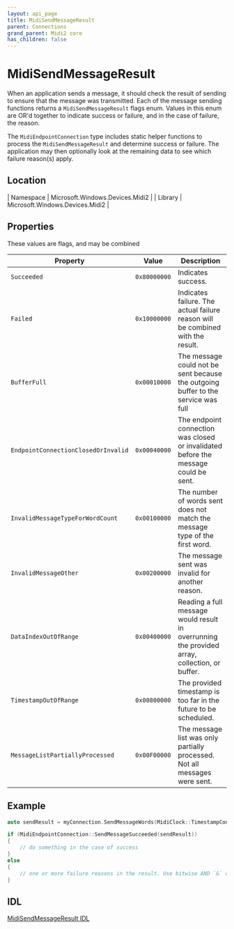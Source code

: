```yaml
---
layout: api_page
title: MidiSendMessageResult
parent: Connections
grand_parent: Midi2 core
has_children: false
---
```


# MidiSendMessageResult

When an application sends a message, it should check the result of sending to ensure that the message was transmitted. Each of the message sending functions returns a `MidiSendMessageResult` flags enum. Values in this enum are OR'd together to indicate success or failure, and in the case of failure, the reason.

The `MidiEndpointConnection` type includes static helper functions to process the `MidiSendMessageResult` and determine success or failure. The application may then optionally look at the remaining data to see which failure reason(s) apply. 

## Location

| Namespace | Microsoft.Windows.Devices.Midi2 |
| Library | Microsoft.Windows.Devices.Midi2 |

## Properties

These values are flags, and may be combined

| Property | Value | Description |
| -------- | ----- | ----------- |
| `Succeeded` | `0x80000000` | Indicates success. |
| `Failed` | `0x10000000` | Indicates failure. The actual failure reason will be combined with the result. |
| `BufferFull` | `0x00010000` | The message could not be sent because the outgoing buffer to the service was full |
| `EndpointConnectionClosedOrInvalid` | `0x00040000` | The endpoint connection was closed or invalidated before the message could be sent. |
| `InvalidMessageTypeForWordCount` | `0x00100000` | The number of words sent does not match the message type of the first word. |
| `InvalidMessageOther` | `0x00200000` | The message sent was invalid for another reason. |
| `DataIndexOutOfRange` | `0x00400000` | Reading a full message would result in overrunning the provided array, collection, or buffer. |
| `TimestampOutOfRange` | `0x00800000` | The provided timestamp is too far in the future to be scheduled. |
| `MessageListPartiallyProcessed` | `0x00F00000` | The message list was only partially processed. Not all messages were sent. |

## Example

```cpp
auto sendResult = myConnection.SendMessageWords(MidiClock::TimestampConstantSendImmediately(), 0x28675309);

if (MidiEndpointConnection::SendMessageSucceeded(sendResult))
{
    // do something in the case of success
}
else
{
    // one or more failure reasons in the result. Use bitwise AND `&` operator to decipher.
}

```

## IDL

[MidiSendMessageResult IDL](https://github.com/microsoft/MIDI/blob/main/src/app-sdk/winrt/MidiSendMessageResult.idl)

